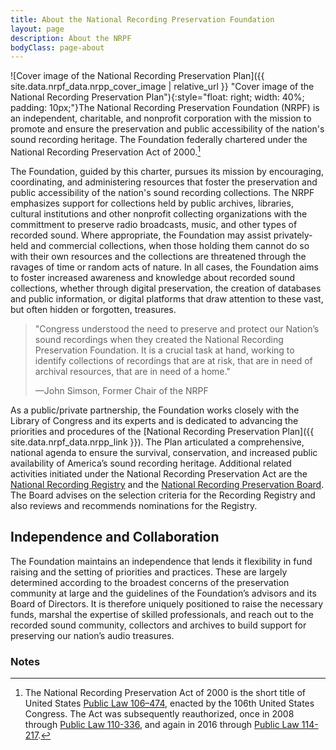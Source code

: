 ```yaml
---
title: About the National Recording Preservation Foundation
layout: page
description: About the NRPF
bodyClass: page-about
---
```


![Cover image of the National Recording Preservation Plan]({{ site.data.nrpf_data.nrpp_cover_image | relative_url }} "Cover image of the National Recording Preservation Plan"){:style="float: right; width: 40%; padding: 10px;"}The National Recording Preservation Foundation (NRPF) is an independent, charitable, and nonprofit corporation with the mission to promote and ensure the preservation and public accessibility of the nation's sound recording heritage. The Foundation federally chartered under the National Recording Preservation Act of 2000.[^1] 

The Foundation, guided by this charter, pursues its mission by encouraging, coordinating, and administering resources that foster the preservation and public accessibility of the nation's sound recording collections. 
The NRPF emphasizes support for collections held by public archives, libraries, cultural institutions and other nonprofit collecting organizations with the committment to preserve radio broadcasts, music, and other types of recorded sound. Where appropriate, the Foundation may assist privately-held and commercial collections, when those holding them cannot do so with their own resources and the collections are threatened through the ravages of time or random acts of nature. In all cases, the Foundation aims to foster increased awareness and knowledge about recorded sound collections, whether through digital preservation, the creation of databases and public information, or digital platforms that draw attention to these vast, but often hidden or forgotten, treasures.
 
> "Congress understood the need to preserve and protect our Nation’s sound recordings when they created the National Recording Preservation Foundation. It is a crucial task at hand, working to identify collections of recordings that are at risk, that are in need of archival resources, that are in need of a home."
> 
> &mdash;John Simson, Former Chair of the NRPF

As a public/private partnership, the Foundation works closely with the Library of Congress and its experts and is dedicated to advancing the priorities and procedures of the [National Recording Preservation Plan]({{ site.data.nrpf_data.nrpp_link }}). The Plan articulated a comprehensive, national agenda to ensure the survival, conservation, and increased public availability of America’s sound recording heritage. Additional related activities initiated under the National Recording Preservation Act are the [National Recording Registry](https://www.loc.gov/programs/national-recording-preservation-board/recording-registry/complete-national-recording-registry-listing/) and the [National Recording Preservation Board](https://www.loc.gov/programs/national-recording-preservation-board/about-this-program/board/). The Board advises on the selection criteria for the Recording Registry and also reviews and recommends nominations for the Registry.

## Independence and Collaboration

The Foundation maintains an independence that lends it flexibility in fund raising and the setting of priorities and practices. These are largely determined according to the broadest concerns of the preservation community at large and the guidelines of the Foundation’s advisors and its Board of Directors. It is therefore uniquely positioned to raise the necessary funds, marshal the expertise of skilled professionals, and reach out to the recorded sound community, collectors and archives to build support for preserving our nation’s audio treasures.

### Notes 

[^1]: The National Recording Preservation Act of 2000 is the short title of United States [Public Law 106–474](https://www.govinfo.gov/link/plaw/106/public/474), enacted by the 106th United States Congress. The Act was subsequently reauthorized, once in 2008 through [Public Law 110-336](https://www.govinfo.gov/link/plaw/110/public/336), and again in 2016 through [Public Law 114-217](https://www.govinfo.gov/link/plaw/114/public/217). 